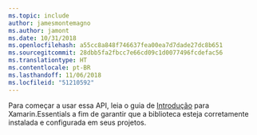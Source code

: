 ```yaml
---
ms.topic: include
author: jamesmontemagno
ms.author: jamont
ms.date: 10/31/2018
ms.openlocfilehash: a55cc8a848f746637fea00ea7d7dade27dc8b651
ms.sourcegitcommit: 28dbb5fa2fbcc7e66cd09c1d0077496fcdefac56
ms.translationtype: HT
ms.contentlocale: pt-BR
ms.lasthandoff: 11/06/2018
ms.locfileid: "51210592"
---
```

Para começar a usar essa API, leia o guia de [Introdução](~/essentials/get-started.md) para Xamarin.Essentials a fim de garantir que a biblioteca esteja corretamente instalada e configurada em seus projetos.
